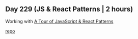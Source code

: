 ## Day 229 (JS & React Patterns | 2 hours)

Working with [A Tour of JavaScript & React Patterns](https://frontendmasters.com/courses/tour-js-patterns/)

[repo](https://github.com/alexvyber/tour_of_javascript_react_patterns)

